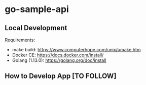 # go-sample-api

## Local Development

Requirements:
- make build: https://www.computerhope.com/unix/umake.htm
- Docker CE: https://docs.docker.com/install/
- Golang (1.13.0): https://golang.org/doc/install  


## How to Develop App [TO FOLLOW]